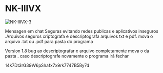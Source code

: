 # NK-IIIVX



![NK-IIIVX-3](https://user-images.githubusercontent.com/101123260/157133306-ca364424-0dc9-49ef-9116-12a26adb7585.png)



Mensagen em chat Seguras evitando redes publicas e aplicativos inseguros .Arquivos seguros criptografa e descriptografa arquivos txt e pdf. mova o arquivo .txt ou .pdf para pasta do  programa


Version 1.8 bug ao descriptografar o arquivo completamente  mova o da pasta . caso descriptografe novamente o programa irá fechar


14k7Dt3rG39W6pShafx7x9rk7747B5By7d














